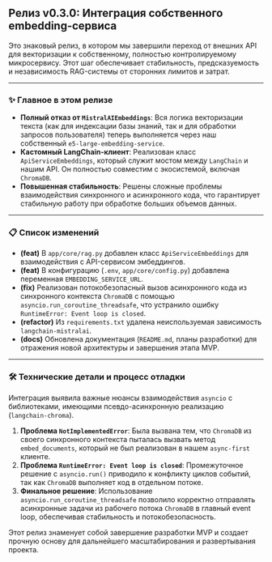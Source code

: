 ## Релиз v0.3.0: Интеграция собственного embedding-сервиса

Это знаковый релиз, в котором мы завершили переход от внешних API для векторизации к собственному, полностью контролируемому микросервису. Этот шаг обеспечивает стабильность, предсказуемость и независимость RAG-системы от сторонних лимитов и затрат.

---

### ✨ Главное в этом релизе

-   **Полный отказ от `MistralAIEmbeddings`**: Вся логика векторизации текста (как для индексации базы знаний, так и для обработки запросов пользователя) теперь выполняется через наш собственный `e5-large-embedding-service`.
-   **Кастомный LangChain-клиент**: Реализован класс `ApiServiceEmbeddings`, который служит мостом между `LangChain` и нашим API. Он полностью совместим с экосистемой, включая `ChromaDB`.
-   **Повышенная стабильность**: Решены сложные проблемы взаимодействия синхронного и асинхронного кода, что гарантирует стабильную работу при обработке больших объемов данных.

---

### 📋 Список изменений

-   **(feat)** В `app/core/rag.py` добавлен класс `ApiServiceEmbeddings` для взаимодействия с API-сервисом эмбеддингов.
-   **(feat)** В конфигурацию (`.env`, `app/core/config.py`) добавлена переменная `EMBEDDING_SERVICE_URL`.
-   **(fix)** Реализован потокобезопасный вызов асинхронного кода из синхронного контекста `ChromaDB` с помощью `asyncio.run_coroutine_threadsafe`, что устранило ошибку `RuntimeError: Event loop is closed`.
-   **(refactor)** Из `requirements.txt` удалена неиспользуемая зависимость `langchain-mistralai`.
-   **(docs)** Обновлена документация (`README.md`, планы разработки) для отражения новой архитектуры и завершения этапа MVP.

---

### 🛠️ Технические детали и процесс отладки

Интеграция выявила важные нюансы взаимодействия `asyncio` с библиотеками, имеющими псевдо-асинхронную реализацию (`langchain-chroma`).

1.  **Проблема `NotImplementedError`**: Была вызвана тем, что `ChromaDB` из своего синхронного контекста пыталась вызвать метод `embed_documents`, который не был реализован в нашем `async-first` клиенте.
2.  **Проблема `RuntimeError: Event loop is closed`**: Промежуточное решение с `asyncio.run()` приводило к конфликту циклов событий, так как `ChromaDB` выполняет код в отдельном потоке.
3.  **Финальное решение**: Использование `asyncio.run_coroutine_threadsafe` позволило корректно отправлять асинхронные задачи из рабочего потока `ChromaDB` в главный event loop, обеспечивая стабильность и потокобезопасность.

Этот релиз знаменует собой завершение разработки MVP и создает прочную основу для дальнейшего масштабирования и развертывания проекта.
